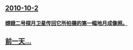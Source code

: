 ## [2010-10-2](/zh/news/2010/10/2/index.md)

### [ 嫦娥二号探月卫星传回它所拍摄的第一幅地月成像照。](/zh/news/2010/10/2/嫦娥二号探月卫星传回它所拍摄的第一幅地月成像照.md)
## [前一天...](/zh/news/2010/10/1/index.md)


